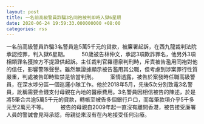 ```yaml
---
layout: post
title: 一名前高級警員詐騙3名同袍被判即時入獄6星期
date: 2020-06-24 19:59:33.000000000 +08:00
categories: rss
---
```


一名前高級警員詐騙3名警員逾5萬5千元的貸款，被廉署起訴，在西九龍裁判法院承認控罪，判入獄6星期。
　　 
50歲被告林仲文，承認3項欺詐罪名，他另外3項相類罪名獲控方不提證供起訴。主任裁判官羅德泉判刑時，斥責被告濫用同袍對他的信任，影響警隊聲譽。雖然無證據顯示被告濫用其公職，但考慮到涉案罪行性質嚴重，判處被告即時監禁是恰當判刑。
　　 
案情透露，被告於案發時任職高級警員，在深水埗分區一個巡邏小隊工作。他於2018年5月，先後5次分別致電3名警員，訛稱需要金錢支付母親在內地的醫療費用。3名警員因相信被告的陳述，於是將5筆合共逾5萬5千元的貸款，轉帳至被告多個銀行戶口，而每筆款項介乎5千多元至2萬元不等。
　　 
被告的母親自2009年起一直沒有離開香港，被告接受廉署人員的警誡會見時承認，母親從來沒有在內地接受任何治療。
　　
